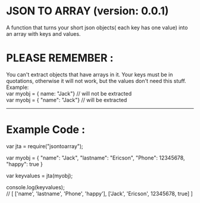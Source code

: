 # JSON TO ARRAY (version: 0.0.1)
A function that turns your short json objects( each key has one value) into an array with keys and values.
# PLEASE REMEMBER :
You can't extract objects that have arrays in it.
Your keys must be in quotations, otherwise it will not work, but the values don't need this stuff. <br/>Example: <br/>
var myobj = { name: "Jack"} // will not be extracted <br/>
var myobj = { "name": "Jack"} // will be extracted
*******
# Example Code :

var jta = require("jsontoarray");

var myobj = {
  "name": "Jack",
  "lastname": "Ericson",
  "Phone": 12345678,
  "happy": true
}

var keyvalues = jta(myobj);

console.log(keyvalues); <br/>
// [ ['name',  'lastname',  'Phone',  'happy'],  ['Jack',  'Ericson',  12345678,  true] ]